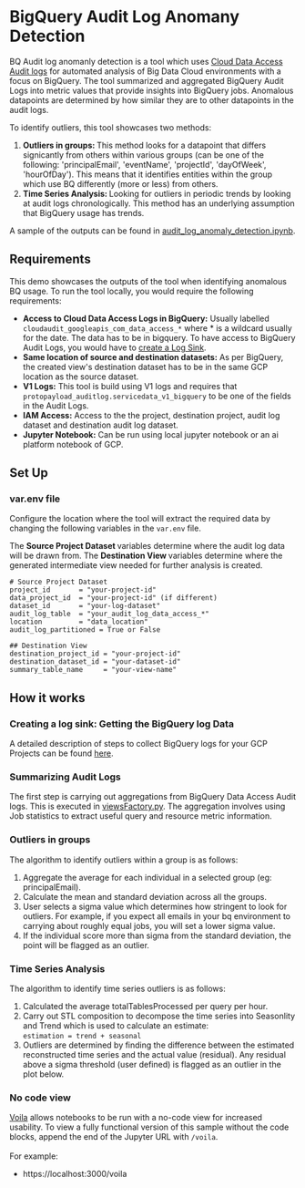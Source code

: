 # BigQuery Audit Log Anomany Detection
BQ Audit log anomanly detection is a tool which uses [Cloud Data Access Audit logs](https://cloud.google.com/logging/docs/audit#:~:text=Data%20Access%20audit%20logs%20contain,read%20user%2Dprovided%20resource%20data.) for automated analysis of Big Data Cloud environments with a focus on BigQuery. The tool summarized and aggregated BigQuery Audit Logs into metric values that provide insights into BigQuery jobs. Anomalous datapoints are determined by how similar they are to other datapoints in the audit logs. 

To identify outliers, this tool showcases two methods: 

1. <b> Outliers in groups: </b> This method looks for a datapoint that differs signicantly from others within various groups (can be one of the following: 'principalEmail', 'eventName', 'projectId', 'dayOfWeek', 'hourOfDay'). This means that it identifies entities within the group which use BQ differently (more or less) from others. 
2.  <b> Time Series Analysis: </b> Looking for outliers in periodic trends by looking at audit logs chronologically. This method has an underlying assumption that BigQuery usage has trends.

A sample of the outputs can be found in [audit_log_anomaly_detection.ipynb](audit_log_anomaly_detection.ipynb).


## Requirements
This demo showcases the outputs of the tool when identifying anomalous BQ usage. To run the tool locally, you would require the following requirements:

* <b>Access to Cloud Data Access Logs in BigQuery:</b> Usually labelled `cloudaudit_googleapis_com_data_access_*` where * is a wildcard usually for the date. The data has to be in bigquery. To have access to BigQuery Audit Logs, you would have to [create a Log Sink](https://cloud.google.com/logging/docs/export/configure_export_v2). 
* <b>Same location of source and destination datasets:</b> As per BigQuery, the created view's destination dataset has to be in the same GCP location as the source dataset. 
* <b>V1 Logs:</b> This tool is build using V1 logs and requires that `protopayload_auditlog.servicedata_v1_bigquery` to be one of the fields in the Audit Logs. 
* <b>IAM Access:</b> Access to the the project, destination project, audit log dataset and destination audit log dataset. 
* <b>Jupyter Notebook:</b> Can be run using local jupyter notebook or an ai platform notebook of GCP. 

## Set Up 
### var.env file
Configure the location where the tool will extract the required data by changing the following variables in the `var.env` file. 

The <b> Source Project Dataset </b> variables determine where the audit log data will be drawn from. The <b> Destination View </b> variables determine where the generated intermediate view needed for further analysis is created. 

```
# Source Project Dataset
project_id       = "your-project-id"
data_project_id  = "your-project-id" (if different)
dataset_id       = "your-log-dataset"
audit_log_table  = "your_audit_log_data_access_*"
location         = "data_location"
audit_log_partitioned = True or False 

## Destination View 
destination_project_id = "your-project-id"
destination_dataset_id = "your-dataset-id"
summary_table_name     = "your-view-name"
```

## How it works
### <b> Creating a log sink: Getting the BigQuery log Data </b>

A detailed description of steps to collect BigQuery logs for your GCP Projects can be found [here](https://cloud.google.com/logging/docs/export/configure_export_v2).

### <b> Summarizing Audit Logs </b>
The first step is carrying out aggregations from BigQuery Data Access Audit logs. This is executed in [viewsFactory.py](viewsFactory.py). The aggregation involves using Job statistics to extract useful query and resource metric information. 

### <b> Outliers in groups </b>
The algorithm to identify outliers within a group is as follows: 
1. Aggregate the average for each individual in a selected group (eg: principalEmail). 
2. Calculate the mean and standard deviation across all the groups. 
3. User selects a sigma value which determines how stringent to look for outliers. For example, if you expect all emails in your bq environment to carrying about roughly equal jobs, you will set a lower sigma value. 
3. If the individual score more than sigma from the standard deviation, the point will be flagged as an outlier. 

### <b> Time Series Analysis </b>
The algorithm to identify time series outliers is as follows: 
1. Calculated the average totalTablesProcessed per query per hour.
2. Carry out STL composition to decompose the time series into Seasonlity and Trend which is used to calculate an estimate: <br>
`estimation = trend + seasonal`
3. Outliers are determined by finding the difference between the estimated reconstructed time series and the actual value (residual). Any residual above a sigma threshold (user defined) is flagged as an outlier in the plot below. 
 
### <b> No code view </b>
[Voila](https://github.com/voila-dashboards/voila) allows notebooks to be run with a no-code view for increased usability. 
To view a fully functional version of this sample without the code blocks, append the end of the Jupyter URL with `/voila`. <br> <br>
For example: 
* https://localhost:3000/voila